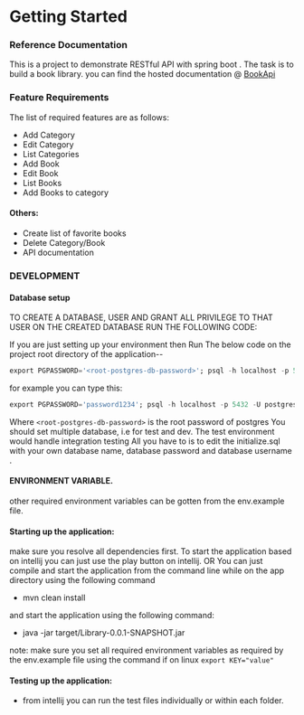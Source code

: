 # Getting Started

### Reference Documentation
This is a project to demonstrate RESTful API with spring boot . The task is to build a book library.
you can find the hosted documentation @ [BookApi](https://documenter.getpostman.com/view/7638519/UVC8Ckxo)

### Feature Requirements
The list of required features are as follows: 
-  Add Category 
-   Edit Category 
-   List Categories 
-   Add Book 
-  Edit Book 
-   List Books 
-  Add Books to category  

#### Others:
-  Create list of favorite books 
-  Delete Category/Book 
- API documentation

### DEVELOPMENT

#### Database setup

TO CREATE A DATABASE, USER AND GRANT ALL PRIVILEGE TO THAT USER ON THE CREATED DATABASE RUN THE FOLLOWING CODE:

If you are just setting up your environment then Run The below code on the project root directory of the application--

 ```sql
export PGPASSWORD='<root-postgres-db-password>'; psql -h localhost -p 5432 -U <root-user> -f initializer.sql -d <root-database>
```
for example you can type this:
```sql
export PGPASSWORD='password1234'; psql -h localhost -p 5432 -U postgres -f initializer.sql -d postgres
```

Where `<root-postgres-db-password>` is the root password of postgres You should set multiple database, i.e for test and
dev. The test environment would handle integration testing All you have to is to edit the initialize.sql with your own
database name, database password and database  username . 

#### ENVIRONMENT VARIABLE.
other required environment variables can be gotten from the env.example file.

#### Starting up the application:
make sure you resolve all dependencies first.
To start the application based on intellij you can just use the play button on intellij.
OR You can just compile and start the application from the command line while on the app directory using the following command
- mvn clean install 

and start the application using the following command:
- java -jar  target/Library-0.0.1-SNAPSHOT.jar 

note: make sure you set all required environment variables as required by the env.example file using the command if on linux
`export KEY="value"`



#### Testing up the application:

- from intellij you can run the test files individually or within each folder.

